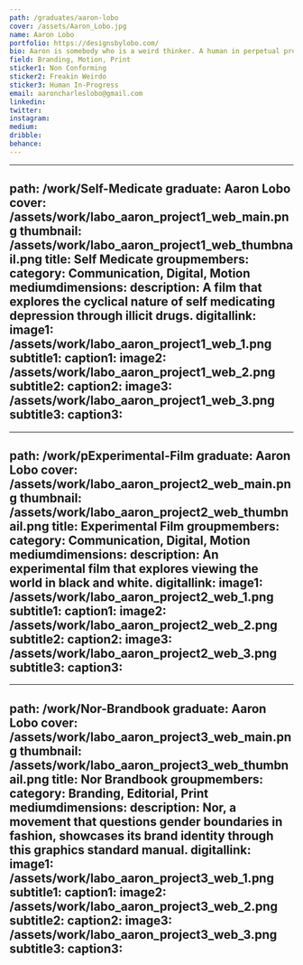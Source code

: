 ```yaml
---
path: /graduates/aaron-lobo
cover: /assets/Aaron_Lobo.jpg
name: Aaron Lobo
portfolio: https://designsbylobo.com/
bio: Aaron is somebody who is a weird thinker. A human in perpetual progress. While he tries to understand the middle, he fails miserably and finds himself on either extreme sides of a spectrum. Self aware, modern, creative and self expressive, Aaron does best when he has the space to say whatever he likes. Highly opinionated and can contribute valuable criticism to help push any concept, project or idea forward. 
field: Branding, Motion, Print
sticker1: Non Conforming
sticker2: Freakin Weirdo
sticker3: Human In-Progress
email: aaroncharleslobo@gmail.com
linkedin:
twitter:
instagram:
medium:
dribble:
behance:
---
```


---
path: /work/Self-Medicate
graduate: Aaron Lobo
cover: /assets/work/labo_aaron_project1_web_main.png
thumbnail: /assets/work/labo_aaron_project1_web_thumbnail.png
title: Self Medicate
groupmembers:
category: Communication, Digital, Motion
mediumdimensions:
description: A film that explores the cyclical nature of self medicating depression through illicit drugs. 
digitallink:
image1: /assets/work/labo_aaron_project1_web_1.png
subtitle1:
caption1:
image2: /assets/work/labo_aaron_project1_web_2.png
subtitle2:
caption2:
image3: /assets/work/labo_aaron_project1_web_3.png
subtitle3:
caption3:
---

---
path: /work/pExperimental-Film
graduate: Aaron Lobo
cover: /assets/work/labo_aaron_project2_web_main.png
thumbnail: /assets/work/labo_aaron_project2_web_thumbnail.png
title: Experimental Film
groupmembers:
category: Communication, Digital, Motion
mediumdimensions:
description: An experimental film that explores viewing the world in black and white.
digitallink:
image1: /assets/work/labo_aaron_project2_web_1.png
subtitle1:
caption1:
image2: /assets/work/labo_aaron_project2_web_2.png
subtitle2:
caption2:
image3: /assets/work/labo_aaron_project2_web_3.png
subtitle3:
caption3:
---

---
path: /work/Nor-Brandbook
graduate: Aaron Lobo
cover: /assets/work/labo_aaron_project3_web_main.png
thumbnail: /assets/work/labo_aaron_project3_web_thumbnail.png
title: Nor Brandbook
groupmembers:
category: Branding, Editorial, Print
mediumdimensions:
description: Nor, a movement that questions gender boundaries in fashion, showcases its brand identity through this graphics standard manual. 
digitallink:
image1: /assets/work/labo_aaron_project3_web_1.png
subtitle1:
caption1:
image2: /assets/work/labo_aaron_project3_web_2.png
subtitle2:
caption2:
image3: /assets/work/labo_aaron_project3_web_3.png
subtitle3:
caption3:
---
